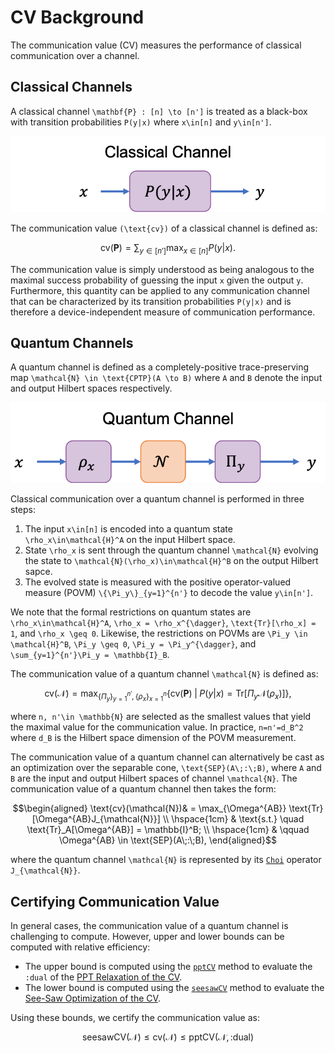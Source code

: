 # CV Background

The communication value (CV) measures the performance of classical communication
over a channel.

## Classical Channels

A classical channel ``\mathbf{P} : [n] \to [n']`` is treated as a black-box
with transition probabilities ``P(y|x)`` where ``x\in[n]`` and ``y\in[n']``.

![Classical Channel](./assets/images/classical_channel_cv.png)


The communication value ``(\text{cv})`` of a classical channel is defined as:

```math
\text{cv}(\mathbf{P}) = \sum_{y\in[n']} \max_{x\in[n]} P(y|x).
```

The communication value is simply understood as being analogous to the maximal
success probability of guessing the input ``x`` given the output ``y``.
Furthermore, this quantity can be applied to any communication channel that can
be characterized by its transition probabilities ``P(y|x)`` and is therefore a
device-independent measure of communication performance.

## Quantum Channels

A quantum channel is defined as a completely-positive trace-preserving map
``\mathcal{N} \in \text{CPTP}(A \to B)`` where ``A`` and ``B`` denote the input
and output Hilbert spaces respectively.

![Quantum Channel](./assets/images/quantum_channel_cv.png)

Classical communication over a quantum channel is performed in three steps:
1. The input ``x\in[n]`` is encoded into a quantum state ``\rho_x\in\mathcal{H}^A``
   on the input Hilbert space.
2. State ``\rho_x`` is sent through the quantum channel ``\mathcal{N}`` evolving
   the state to ``\mathcal{N}(\rho_x)\in\mathcal{H}^B`` on the output Hilbert sapce.
3. The evolved state is measured with the positive operator-valued measure (POVM)
   ``\{\Pi_y\}_{y=1}^{n'}`` to decode the value ``y\in[n']``.

We note that the formal restrictions on quantum states are ``\rho_x\in\mathcal{H}^A``,
``\rho_x = \rho_x^{\dagger}``, ``\text{Tr}[\rho_x] = 1``, and ``\rho_x \geq 0``.
Likewise, the restrictions on POVMs are ``\Pi_y \in \mathcal{H}^B``, ``\Pi_y \geq 0``,
``\Pi_y = \Pi_y^{\dagger}``, and ``\sum_{y=1}^{n'}\Pi_y = \mathbb{I}_B``.


The communication value of a quantum channel ``\mathcal{N}`` is defined as:

```math
\text{cv}(\mathcal{N})=
    \max_{\{\Pi_y\}_{y=1}^{n'}, \{\rho_x \}_{x=1}^n}
    \{\text{cv}(\mathbf{P}) \; | \; P(y|x) = \text{Tr}[\Pi_y\mathcal{N}(\rho_x)]\},
```

where ``n, n'\in \mathbb{N}`` are selected as the smallest values that yield
the maximal value for the communication value.
In practice, ``n=n'=d_B^2`` where ``d_B`` is the Hilbert space dimension of the
POVM measurement.

The communication value of a quantum channel can alternatively be cast as an
optimization over the separable cone, ``\text{SEP}(A\;:\;B)``, where ``A`` and
``B`` are the input and output Hilbert spaces of channel ``\mathcal{N}``.
The communication value of a quantum channel then takes the form:

```math
\begin{aligned}
    \text{cv}(\mathcal{N})& = \max_{\Omega^{AB}} \text{Tr}[\Omega^{AB}J_{\mathcal{N}}] \\
    \hspace{1cm}
    & \text{s.t.} \quad \text{Tr}_A[\Omega^{AB}] = \mathbb{I}^B; \\
    \hspace{1cm}
    & \qquad \Omega^{AB} \in \text{SEP}(A\;:\;B),
\end{aligned}
```

where the quantum channel ``\mathcal{N}`` is represented by its
[`Choi`](@ref) operator ``J_{\mathcal{N}}``.

## Certifying Communication Value

In general cases, the communication value of a quantum channel is challenging
to compute.
However, upper and lower bounds can be computed with relative efficiency:
* The upper bound is computed using the [`pptCV`](@ref) method to evaluate the
  `:dual` of the [PPT Relaxation of the CV](@ref).
* The lower bound is computed using the [`seesawCV`](@ref) method to evaluate the
  [See-Saw Optimization of the CV](@ref).

Using these bounds, we certify the communication value as:

```math
\text{seesawCV}(\mathcal{N}) \leq \text{cv}(\mathcal{N}) \leq \text{pptCV}(\mathcal{N}, \text{:dual})
```
